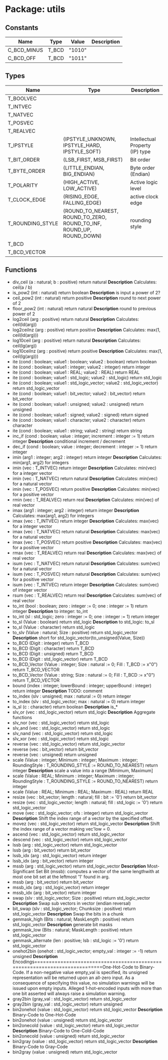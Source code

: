 # Package: utils

## Constants

| Name        | Type  | Value   | Description |
| ----------- | ----- | ------- | ----------- |
| C_BCD_MINUS | T_BCD |  "1010" |             |
| C_BCD_OFF   | T_BCD |  "1011" |             |
## Types

| Name             | Type                                                                   | Description                     |
| ---------------- | ---------------------------------------------------------------------- | ------------------------------- |
| T_BOOLVEC        |                                                                        |                                 |
| T_INTVEC         |                                                                        |                                 |
| T_NATVEC         |                                                                        |                                 |
| T_POSVEC         |                                                                        |                                 |
| T_REALVEC        |                                                                        |                                 |
| T_IPSTYLE        | (IPSTYLE_UNKNOWN, IPSTYLE_HARD, IPSTYLE_SOFT)                          | Intellectual Property (IP) type |
| T_BIT_ORDER      | (LSB_FIRST, MSB_FIRST)                                                 | Bit order                       |
| T_BYTE_ORDER     | (LITTLE_ENDIAN, BIG_ENDIAN)                                            | Byte order (Endian)             |
| T_POLARITY       | (HIGH_ACTIVE, LOW_ACTIVE)                                              | Active logic level              |
| T_CLOCK_EDGE     | (RISING_EDGE, FALLING_EDGE)                                            | active clock edge               |
| T_ROUNDING_STYLE | (ROUND_TO_NEAREST, ROUND_TO_ZERO, ROUND_TO_INF, ROUND_UP, ROUND_DOWN)  | rounding style                  |
| T_BCD            |                                                                        |                                 |
| T_BCD_VECTOR     |                                                                        |                                 |
## Functions
- div_ceil <font id="function_arguments">(a : natural; b : positive) </font> <font id="function_return">return natural </font>
**Description**
Calculates: ceil(a / b)
- is_pow2 <font id="function_arguments">(int : natural) </font> <font id="function_return">return boolean </font>
**Description**
is input a power of 2?
- ceil_pow2 <font id="function_arguments">(int : natural) </font> <font id="function_return">return positive </font>
**Description**
round to next power of 2
- floor_pow2 <font id="function_arguments">(int : natural) </font> <font id="function_return">return natural </font>
**Description**
round to previous power of 2
- log2ceil <font id="function_arguments">(arg : positive) </font> <font id="function_return">return natural </font>
**Description**
Calculates: ceil(ld(arg))
- log2ceilnz <font id="function_arguments">(arg : positive) </font> <font id="function_return">return positive </font>
**Description**
Calculates: max(1, ceil(ld(arg)))
- log10ceil <font id="function_arguments">(arg		: positive) </font> <font id="function_return">return natural </font>
**Description**
Calculates: ceil(lg(arg))
- log10ceilnz <font id="function_arguments">(arg	: positive) </font> <font id="function_return">return positive </font>
**Description**
Calculates: max(1, ceil(lg(arg)))
- ite <font id="function_arguments">(cond : boolean; value1 : boolean; value2 : boolean) </font> <font id="function_return">return boolean </font>
- ite <font id="function_arguments">(cond : boolean; value1 : integer; value2 : integer) </font> <font id="function_return">return integer </font>
- ite <font id="function_arguments">(cond : boolean; value1 : REAL;	value2 : REAL) </font> <font id="function_return">return REAL </font>
- ite <font id="function_arguments">(cond : boolean; value1 : std_logic; value2 : std_logic) </font> <font id="function_return">return std_logic </font>
- ite <font id="function_arguments">(cond : boolean; value1 : std_logic_vector; value2 : std_logic_vector) </font> <font id="function_return">return std_logic_vector </font>
- ite <font id="function_arguments">(cond : boolean; value1 : bit_vector; value2 : bit_vector) </font> <font id="function_return">return bit_vector </font>
- ite <font id="function_arguments">(cond : boolean; value1 : unsigned; value2 : unsigned) </font> <font id="function_return">return unsigned </font>
- ite <font id="function_arguments">(cond : boolean; value1 : signed; value2 : signed) </font> <font id="function_return">return signed </font>
- ite <font id="function_arguments">(cond : boolean; value1 : character; value2 : character) </font> <font id="function_return">return character </font>
- ite <font id="function_arguments">(cond : boolean; value1 : string; value2 : string) </font> <font id="function_return">return string </font>
- inc_if <font id="function_arguments">(cond : boolean; value : integer; increment : integer := 1) </font> <font id="function_return">return integer </font>
**Description**
conditional increment / decrement
- dec_if <font id="function_arguments">(cond : boolean; value : integer; decrement : integer := 1) </font> <font id="function_return">return integer </font>
- imin <font id="function_arguments">(arg1 : integer; arg2 : integer) </font> <font id="function_return">return integer </font>
**Description**
Calculates: min(arg1, arg2) for integers
- imin <font id="function_arguments">(vec : T_INTVEC) </font> <font id="function_return">return integer </font>
**Description**
Calculates: min(vec) for a integer vector
- imin <font id="function_arguments">(vec : T_NATVEC) </font> <font id="function_return">return natural </font>
**Description**
Calculates: min(vec) for a natural vector
- imin <font id="function_arguments">(vec : T_POSVEC) </font> <font id="function_return">return positive </font>
**Description**
Calculates: min(vec) for a positive vector
- rmin <font id="function_arguments">(vec : T_REALVEC) </font> <font id="function_return">return real </font>
**Description**
Calculates: min(vec) of real vector
- imax <font id="function_arguments">(arg1 : integer; arg2 : integer) </font> <font id="function_return">return integer </font>
**Description**
Calculates: max(arg1, arg2) for integers
- imax <font id="function_arguments">(vec : T_INTVEC) </font> <font id="function_return">return integer </font>
**Description**
Calculates: max(vec) for a integer vector
- imax <font id="function_arguments">(vec : T_NATVEC) </font> <font id="function_return">return natural </font>
**Description**
Calculates: max(vec) for a natural vector
- imax <font id="function_arguments">(vec : T_POSVEC) </font> <font id="function_return">return positive </font>
**Description**
Calculates: max(vec) for a positive vector
- rmax <font id="function_arguments">(vec : T_REALVEC) </font> <font id="function_return">return real </font>
**Description**
Calculates: max(vec) of real vector
- isum <font id="function_arguments">(vec : T_NATVEC) </font> <font id="function_return">return natural </font>
**Description**
Calculates: sum(vec) for a natural vector
- isum <font id="function_arguments">(vec : T_POSVEC) </font> <font id="function_return">return natural </font>
**Description**
Calculates: sum(vec) for a positive vector
- isum <font id="function_arguments">(vec : T_INTVEC) </font> <font id="function_return">return integer </font>
**Description**
Calculates: sum(vec) of integer vector
- rsum <font id="function_arguments">(vec : T_REALVEC) </font> <font id="function_return">return real </font>
**Description**
Calculates: sum(vec) of real vector
- to_int <font id="function_arguments">(bool : boolean; zero : integer := 0; one : integer := 1) </font> <font id="function_return">return integer </font>
**Description**
to integer: to_int
- to_int <font id="function_arguments">(sl : std_logic; zero : integer := 0; one : integer := 1) </font> <font id="function_return">return integer </font>
- to_sl <font id="function_arguments">(Value : boolean) </font> <font id="function_return">return std_logic </font>
**Description**
to std_logic: to_sl
- to_sl <font id="function_arguments">(Value : character) </font> <font id="function_return">return std_logic </font>
- to_slv <font id="function_arguments">(Value : natural; Size : positive) </font> <font id="function_return">return std_logic_vector </font>
**Description**
short for std_logic_vector(to_unsigned(Value, Size))
- to_BCD <font id="function_arguments">(Digit : integer) </font> <font id="function_return">return T_BCD </font>
- to_BCD <font id="function_arguments">(Digit : character) </font> <font id="function_return">return T_BCD </font>
- to_BCD <font id="function_arguments">(Digit : unsigned) </font> <font id="function_return">return T_BCD </font>
- to_BCD <font id="function_arguments">(Digit : std_logic_vector) </font> <font id="function_return">return T_BCD </font>
- to_BCD_Vector <font id="function_arguments">(Value : integer; Size : natural := 0; Fill : T_BCD := x"0") </font> <font id="function_return">return T_BCD_VECTOR </font>
- to_BCD_Vector <font id="function_arguments">(Value : string; Size : natural := 0; Fill : T_BCD := x"0") </font> <font id="function_return">return T_BCD_VECTOR </font>
- bound <font id="function_arguments">(index : integer; lowerBound : integer; upperBound : integer) </font> <font id="function_return">return integer </font>
**Description**
TODO: comment
- to_index <font id="function_arguments">(slv : unsigned; max : natural := 0) </font> <font id="function_return">return integer </font>
- to_index <font id="function_arguments">(slv : std_logic_vector; max : natural := 0) </font> <font id="function_return">return integer </font>
- is_sl <font id="function_arguments">(c : character) </font> <font id="function_return">return boolean </font>
**Description**
is_*
- slv_or <font id="function_arguments">(vec : std_logic_vector) </font> <font id="function_return">return std_logic </font>
**Description**
Aggregate functions
- slv_nor <font id="function_arguments">(vec : std_logic_vector) </font> <font id="function_return">return std_logic </font>
- slv_and <font id="function_arguments">(vec : std_logic_vector) </font> <font id="function_return">return std_logic </font>
- slv_nand <font id="function_arguments">(vec : std_logic_vector) </font> <font id="function_return">return std_logic </font>
- slv_xor <font id="function_arguments">(vec : std_logic_vector) </font> <font id="function_return">return std_logic </font>
- reverse <font id="function_arguments">(vec : std_logic_vector) </font> <font id="function_return">return std_logic_vector </font>
- reverse <font id="function_arguments">(vec : bit_vector) </font> <font id="function_return">return bit_vector </font>
- reverse <font id="function_arguments">(vec : unsigned) </font> <font id="function_return">return unsigned </font>
- scale <font id="function_arguments">(Value : integer;	Minimum : integer;	Maximum : integer; RoundingStyle : T_ROUNDING_STYLE := ROUND_TO_NEAREST) </font> <font id="function_return">return integer </font>
**Description**
scale a value into a range [Minimum, Maximum]
- scale <font id="function_arguments">(Value : REAL;		Minimum : integer;	Maximum : integer; RoundingStyle : T_ROUNDING_STYLE := ROUND_TO_NEAREST) </font> <font id="function_return">return integer </font>
- scale <font id="function_arguments">(Value : REAL;		Minimum : REAL;			Maximum : REAL) </font> <font id="function_return">return REAL </font>
- resize <font id="function_arguments">(vec : bit_vector; length : natural; fill : bit := '0') </font> <font id="function_return">return bit_vector </font>
- resize <font id="function_arguments">(vec : std_logic_vector; length : natural; fill : std_logic := '0') </font> <font id="function_return">return std_logic_vector </font>
- move <font id="function_arguments">(vec : std_logic_vector; ofs : integer) </font> <font id="function_return">return std_logic_vector </font>
**Description**
Shift the index range of a vector by the specified offset.
- movez <font id="function_arguments">(vec : std_logic_vector) </font> <font id="function_return">return std_logic_vector </font>
**Description**
Shift the index range of a vector making vec'low = 0.
- ascend <font id="function_arguments">(vec : std_logic_vector) </font> <font id="function_return">return std_logic_vector </font>
- descend <font id="function_arguments">(vec : std_logic_vector) </font> <font id="function_return">return std_logic_vector </font>
- lssb <font id="function_arguments">(arg : std_logic_vector) </font> <font id="function_return">return std_logic_vector </font>
- lssb <font id="function_arguments">(arg : bit_vector) </font> <font id="function_return">return bit_vector </font>
- lssb_idx <font id="function_arguments">(arg : std_logic_vector) </font> <font id="function_return">return integer </font>
- lssb_idx <font id="function_arguments">(arg : bit_vector) </font> <font id="function_return">return integer </font>
- mssb <font id="function_arguments">(arg : std_logic_vector) </font> <font id="function_return">return std_logic_vector </font>
**Description**
Most-Significant Set Bit (mssb): computes a vector of the same lengthwith at most one bit set at the leftmost '1' found in arg.
- mssb <font id="function_arguments">(arg : bit_vector) </font> <font id="function_return">return bit_vector </font>
- mssb_idx <font id="function_arguments">(arg : std_logic_vector) </font> <font id="function_return">return integer </font>
- mssb_idx <font id="function_arguments">(arg : bit_vector) </font> <font id="function_return">return integer </font>
- swap <font id="function_arguments">(slv : std_logic_vector; Size : positive) </font> <font id="function_return">return std_logic_vector </font>
**Description**
Swap sub vectors in vector (endian reversal)
- bit_swap <font id="function_arguments">(slv : std_logic_vector; Chunksize : positive) </font> <font id="function_return">return std_logic_vector </font>
**Description**
Swap the bits in a chunk
- genmask_high <font id="function_arguments">(Bits : natural; MaskLength : positive) </font> <font id="function_return">return std_logic_vector </font>
**Description**
generate bit masks
- genmask_low <font id="function_arguments">(Bits : natural; MaskLength : positive) </font> <font id="function_return">return std_logic_vector </font>
- genmask_alternate <font id="function_arguments">(len : positive; lsb : std_logic := '0') </font> <font id="function_return">return std_logic_vector </font>
- onehot2bin <font id="function_arguments">(onehot : std_logic_vector; empty_val : integer := -1) </font> <font id="function_return">return unsigned </font>
**Description**
Encodings===========================================================================One-Hot-Code to Binary-Code. If a non-negative value empty_val is specified, its unsigned representation will be returned upon an all-zero input. As a consequence of specifying this value, no simulation warnings will be issued upon empty inputs. Alleged 1-hot-encoded inputs with more than one bit asserted will always raise a simulation warning.
- gray2bin <font id="function_arguments">(gray_val : std_logic_vector) </font> <font id="function_return">return std_logic_vector </font>
- gray2bin <font id="function_arguments">(gray_val : std_logic_vector) </font> <font id="function_return">return unsigned </font>
- bin2onehot <font id="function_arguments">(value : std_logic_vector) </font> <font id="function_return">return std_logic_vector </font>
**Description**
Binary-Code to One-Hot-Code
- bin2onehot <font id="function_arguments">(value : unsigned) </font> <font id="function_return">return std_logic_vector </font>
- bin2onecold <font id="function_arguments">(value : std_logic_vector) </font> <font id="function_return">return std_logic_vector </font>
**Description**
Binary-Code to One-Cold-Code
- bin2onecold <font id="function_arguments">(value : unsigned) </font> <font id="function_return">return std_logic_vector </font>
- bin2gray <font id="function_arguments">(value : std_logic_vector) </font> <font id="function_return">return std_logic_vector </font>
**Description**
Binary-Code to Gray-Code
- bin2gray <font id="function_arguments">(value : unsigned) </font> <font id="function_return">return std_logic_vector </font>
